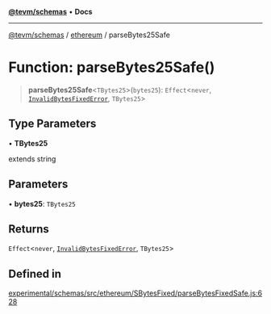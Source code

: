 [**@tevm/schemas**](../../README.md) • **Docs**

***

[@tevm/schemas](../../modules.md) / [ethereum](../README.md) / parseBytes25Safe

# Function: parseBytes25Safe()

> **parseBytes25Safe**\<`TBytes25`\>(`bytes25`): `Effect`\<`never`, [`InvalidBytesFixedError`](../classes/InvalidBytesFixedError.md), `TBytes25`\>

## Type Parameters

• **TBytes25**

extends string

## Parameters

• **bytes25**: `TBytes25`

## Returns

`Effect`\<`never`, [`InvalidBytesFixedError`](../classes/InvalidBytesFixedError.md), `TBytes25`\>

## Defined in

[experimental/schemas/src/ethereum/SBytesFixed/parseBytesFixedSafe.js:628](https://github.com/qbzzt/tevm-monorepo/blob/main/experimental/schemas/src/ethereum/SBytesFixed/parseBytesFixedSafe.js#L628)
